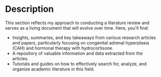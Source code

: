 # Description

This section reflects my approach to conducting a literature review and serves as a living document that will evolve over time. Here, you'll find:

- Insights, summaries, and key takeaways from various research articles and papers, particularly focusing on congenital adrenal hyperplasia (CAH) and hormonal therapy with hydrocortisone.
- A repository of valuable information and data extracted from the articles.
- Tutorials and guides on how to effectively search for, analyze, and organize academic literature in this field.